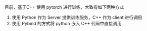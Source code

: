 目前，基于C++ 使用 pytorch 进行训练，大致有如下两种方式
1. 使用 Python 作为 Server 提供训练服务，C++ 作为 client 进行调用
2. 使用 Pybind 的方式将 python 嵌入 C++ 代码中直接调用
